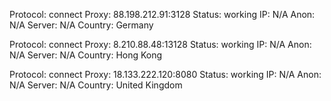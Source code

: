 Protocol: connect
Proxy: 88.198.212.91:3128
Status: working
IP: N/A
Anon: N/A
Server: N/A
Country: Germany

Protocol: connect
Proxy: 8.210.88.48:13128
Status: working
IP: N/A
Anon: N/A
Server: N/A
Country: Hong Kong

Protocol: connect
Proxy: 18.133.222.120:8080
Status: working
IP: N/A
Anon: N/A
Server: N/A
Country: United Kingdom

